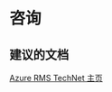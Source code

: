 <properties
    pageTitle="advisory"
    description="咨询"
    service="microsoft.rightsmanagement"
    resource="rightsmanagement"
    authors="aashu"
    displayOrder=""
    selfHelpType="generic"
    supportTopicIds="32452769"
    resourceTags=""
    productPesIds="14997"
    cloudEnvironments="public"
/>


# 咨询

## **建议的文档**
[Azure RMS TechNet 主页](https://technet.microsoft.com/library/jj585024.aspx)



<!--HONumber=Jul16_HO4-->


